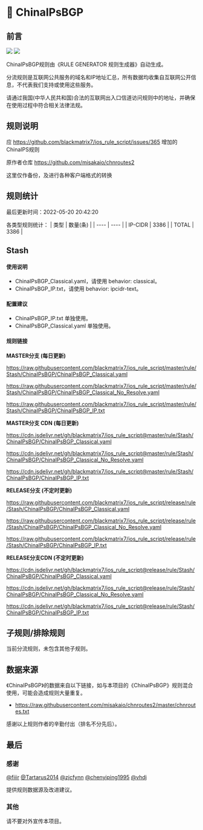 # 🧸 ChinaIPsBGP

## 前言

![](https://shields.io/badge/-移除重复规则-ff69b4) ![](https://shields.io/badge/-IP--CIDR(6)合并-blueviolet) 

ChinaIPsBGP规则由《RULE GENERATOR 规则生成器》自动生成。

分流规则是互联网公共服务的域名和IP地址汇总，所有数据均收集自互联网公开信息，不代表我们支持或使用这些服务。

请通过我国(中华人民共和国)合法的互联网出入口信道访问规则中的地址，并确保在使用过程中符合相关法律法规。

## 规则说明
应 https://github.com/blackmatrix7/ios_rule_script/issues/365 增加的ChinaIPS规则

原作者仓库 https://github.com/misakaio/chnroutes2

这里仅作备份，及进行各种客户端格式的转换

## 规则统计

最后更新时间：2022-05-20 20:42:20

各类型规则统计：
| 类型 | 数量(条)  | 
| ---- | ----  |
| IP-CIDR | 3386  | 
| TOTAL | 3386  | 


## Stash 

#### 使用说明
- ChinaIPsBGP_Classical.yaml，请使用 behavior: classical。
- ChinaIPsBGP_IP.txt，请使用 behavior: ipcidr-text。

#### 配置建议
- ChinaIPsBGP_IP.txt 单独使用。
- ChinaIPsBGP_Classical.yaml 单独使用。

#### 规则链接
**MASTER分支 (每日更新)**

https://raw.githubusercontent.com/blackmatrix7/ios_rule_script/master/rule/Stash/ChinaIPsBGP/ChinaIPsBGP_Classical.yaml

https://raw.githubusercontent.com/blackmatrix7/ios_rule_script/master/rule/Stash/ChinaIPsBGP/ChinaIPsBGP_Classical_No_Resolve.yaml

https://raw.githubusercontent.com/blackmatrix7/ios_rule_script/master/rule/Stash/ChinaIPsBGP/ChinaIPsBGP_IP.txt

**MASTER分支 CDN (每日更新)**

https://cdn.jsdelivr.net/gh/blackmatrix7/ios_rule_script@master/rule/Stash/ChinaIPsBGP/ChinaIPsBGP_Classical.yaml

https://cdn.jsdelivr.net/gh/blackmatrix7/ios_rule_script@master/rule/Stash/ChinaIPsBGP/ChinaIPsBGP_Classical_No_Resolve.yaml

https://cdn.jsdelivr.net/gh/blackmatrix7/ios_rule_script@master/rule/Stash/ChinaIPsBGP/ChinaIPsBGP_IP.txt

**RELEASE分支 (不定时更新)**

https://raw.githubusercontent.com/blackmatrix7/ios_rule_script/release/rule/Stash/ChinaIPsBGP/ChinaIPsBGP_Classical.yaml

https://raw.githubusercontent.com/blackmatrix7/ios_rule_script/release/rule/Stash/ChinaIPsBGP/ChinaIPsBGP_Classical_No_Resolve.yaml

https://raw.githubusercontent.com/blackmatrix7/ios_rule_script/release/rule/Stash/ChinaIPsBGP/ChinaIPsBGP_IP.txt

**RELEASE分支CDN (不定时更新)**

https://cdn.jsdelivr.net/gh/blackmatrix7/ios_rule_script@release/rule/Stash/ChinaIPsBGP/ChinaIPsBGP_Classical.yaml

https://cdn.jsdelivr.net/gh/blackmatrix7/ios_rule_script@release/rule/Stash/ChinaIPsBGP/ChinaIPsBGP_Classical_No_Resolve.yaml

https://cdn.jsdelivr.net/gh/blackmatrix7/ios_rule_script@release/rule/Stash/ChinaIPsBGP/ChinaIPsBGP_IP.txt

## 子规则/排除规则


当前分流规则，未包含其他子规则。

## 数据来源

《ChinaIPsBGP》的数据来自以下链接，如与本项目的《ChinaIPsBGP》规则混合使用，可能会造成规则大量重复。

- https://raw.githubusercontent.com/misakaio/chnroutes2/master/chnroutes.txt


感谢以上规则作者的辛勤付出（排名不分先后）。

## 最后

### 感谢

[@fiiir](https://github.com/fiiir) [@Tartarus2014](https://github.com/Tartarus2014) [@zjcfynn](https://github.com/zjcfynn) [@chenyiping1995](https://github.com/chenyiping1995) [@vhdj](https://github.com/vhdj)

提供规则数据源及改进建议。

### 其他

请不要对外宣传本项目。